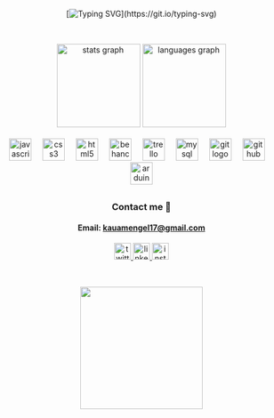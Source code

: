 <div align="center">

[![Typing SVG](https://readme-typing-svg.demolab.com?font=Montserrat&weight=600&size=35&pause=50&color=7289DA&center=true&vCenter=true&random=false&width=550&lines=Hi+there+%F0%9F%91%8B;I'm+Kau%C3%A3+Biasebetti;Computer+Science+Student!)](https://git.io/typing-svg)

##
<br>


<div align="center">
<img class="coisastatus" src="https://github-readme-stats.vercel.app/api?username=kauuaa&hide_title=false&hide_rank=false&show_icons=true&include_all_commits=true&count_private=true&disable_animations=false&theme=discord_old_blurple&hide_border=true&order=2" height="150" alt="stats graph"\>
  
  <img src="https://github-readme-stats.vercel.app/api/top-langs?username=kauuaa&locale=en&hide_title=false&layout=compact&card_width=320&langs_count=5&theme=discord_old_blurple&hide_border=true&order=2" height="150" alt="languages graph"/>
  <br><br>
  <div align="center">
  <img src="https://cdn.jsdelivr.net/gh/devicons/devicon/icons/javascript/javascript-original.svg" height="40" alt="javascript logo"  />
  <img width="12" />
  <img src="https://cdn.jsdelivr.net/gh/devicons/devicon/icons/css3/css3-original.svg" height="40" alt="css3 logo"  />
  <img width="12" />
  <img src="https://cdn.jsdelivr.net/gh/devicons/devicon/icons/html5/html5-original.svg" height="40" alt="html5 logo"  />
  <img width="12" />
  <img src="https://cdn.jsdelivr.net/gh/devicons/devicon/icons/behance/behance-original.svg" height="40" alt="behance logo"  />
  <img width="12" />
  <img src="https://cdn.jsdelivr.net/gh/devicons/devicon/icons/trello/trello-plain.svg" height="40" alt="trello logo"  />
  <img width="12" />
  <img src="https://cdn.jsdelivr.net/gh/devicons/devicon/icons/mysql/mysql-original-wordmark.svg" height="40" alt="mysql logo"  />
  <img width="12" />
  <img src="https://cdn.jsdelivr.net/gh/devicons/devicon/icons/git/git-original.svg" height="40" alt="git logo"  />
  <img width="12" />
  <img src="https://cdn.jsdelivr.net/gh/devicons/devicon/icons/github/github-original.svg" height="40" alt="github logo"  />
  <img width="12" />
  <img src="https://cdn.jsdelivr.net/gh/devicons/devicon/icons/arduino/arduino-original.svg" height="40" alt="arduino logo"  />
    <br>
</div>

##

<div align="center" >
    <h3 align="center" color="#7388d9">Contact me 🤝</h3>
  <h4>Email: <a href="mailto:kauamengel17@gmail.com" target="_blank">kauamengel17@gmail.com</a></h4>
  <a href="https://twitter.com/kbiasebetti_" target="_blank">
    <img src="https://img.shields.io/static/v1?message=Twitter&logo=twitter&label=&color=1DA1F2&logoColor=white&labelColor=&style=for-the-badge" height="30" alt="twitter logo"/>
  </a>
  <a href="https://www.linkedin.com/in/kau%C3%A3-biasebetti-de-souza-a310a6272/" target="_blank">
    <img src="https://img.shields.io/static/v1?message=LinkedIn&logo=linkedin&label=&color=0077B5&logoColor=white&labelColor=&style=for-the-badge" height="30" alt="linkedin logo"  />
  </a>
  <a href="https://www.instagram.com/kbiasebetti/" target="_blank">
    <img src="https://img.shields.io/static/v1?message=Instagram&logo=instagram&label=&color=E4405F&logoColor=white&labelColor=&style=for-the-badge" height="30" alt="instagram logo"  />
  </a>
 
</div>

###

##
<br>

<div  align="center" class="divSTATUSFINAL">
<img class="statusFINAL" src="http://github-profile-summary-cards.vercel.app/api/cards/profile-details?username=kauuaa&theme=discord_old_blurple&hide_border=true&order=2" height="220em"/> 
</div>

